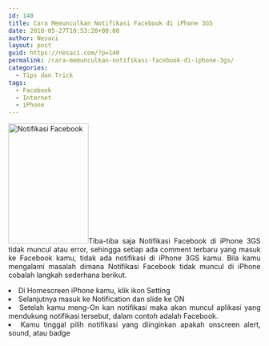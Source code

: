 ```yaml
---
id: 140
title: Cara Memunculkan Notifikasi Facebook di iPhone 3GS
date: 2010-05-27T10:53:20+00:00
author: Nesaci
layout: post
guid: https://nesaci.com/?p=140
permalink: /cara-memunculkan-notifikasi-facebook-di-iphone-3gs/
categories:
  - Tips dan Trick
tags:
  - Facebook
  - Internet
  - iPhone
---
```

<p style="text-align: justify;">
  <a href="https://nesaci.com/wp-content/uploads/2010/05/notifikasi-facebook.jpg"><img loading="lazy" class="alignright size-full wp-image-141" title="notifikasi-facebook" src="https://nesaci.com/wp-content/uploads/2010/05/notifikasi-facebook.jpg" alt="Notifikasi Facebook" width="160" height="240" /></a>Tiba-tiba saja Notifikasi Facebook di iPhone 3GS tidak muncul atau error, sehingga setiap ada comment terbaru yang masuk ke Facebook kamu, tidak ada notifikasi di iPhone 3GS kamu. Bila kamu mengalami masalah dimana Notifikasi Facebook tidak muncul di iPhone cobalah langkah sederhana berikut.
</p>

<li style="text-align: justify;">
  Di Homescreen iPhone kamu, klik ikon Setting
</li>
<li style="text-align: justify;">
  Selanjutnya masuk ke Notification dan slide ke ON
</li>
<li style="text-align: justify;">
  Setelah kamu meng-On kan notifikasi maka akan muncul aplikasi yang mendukung notifikasi tersebut, dalam contoh adalah Facebook.
</li>
<li style="text-align: justify;">
  Kamu tinggal pilih notifikasi yang diinginkan apakah onscreen alert, sound, atau badge
</li>